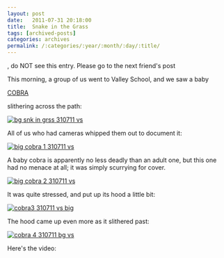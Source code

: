 ```yaml
---
layout: post
date:	2011-07-31 20:18:00
title:  Snake in the Grass
tags: [archived-posts]
categories: archives
permalink: /:categories/:year/:month/:day/:title/
---
```

<lj user="idahoswede">, do NOT see this entry. Please go to the next friend's post

This morning, a group of us went to Valley School, and we saw a baby 

<a href=""> COBRA </a>

 slithering across the path:


<a href="http://s1142.photobucket.com/albums/n602/Deepapctrsglr/?action=view&amp;current=IMG_4833-1.jpg" target="_blank"><img src="http://i1142.photobucket.com/albums/n602/Deepapctrsglr/IMG_4833-1.jpg" border="0" alt="bg snk in grss 310711 vs"></a>

<lj-cut text="more about the snake">


All of us who had cameras whipped them out to document it:

<a href="http://s1142.photobucket.com/albums/n602/Deepapctrsglr/?action=view&amp;current=IMG_4823-1.jpg" target="_blank"><img src="http://i1142.photobucket.com/albums/n602/Deepapctrsglr/IMG_4823-1.jpg" border="0" alt="big cobra 1 310711 vs"></a>

A baby cobra is apparently no less deadly than an adult one, but this one had no menace at all; it was simply scurrying for cover.

<a href="http://s1142.photobucket.com/albums/n602/Deepapctrsglr/?action=view&amp;current=IMG_4824-4.jpg" target="_blank"><img src="http://i1142.photobucket.com/albums/n602/Deepapctrsglr/IMG_4824-4.jpg" border="0" alt="big cobra 2 310711 vs"></a>

It was quite stressed, and put up its hood a little bit:


<a href="http://s1142.photobucket.com/albums/n602/Deepapctrsglr/?action=view&amp;current=IMG_4830-3.jpg" target="_blank"><img src="http://i1142.photobucket.com/albums/n602/Deepapctrsglr/IMG_4830-3.jpg" border="0" alt="cobra3 310711 vs big"></a>


The hood came up even more as it slithered past:




<a href="http://s1142.photobucket.com/albums/n602/Deepapctrsglr/?action=view&amp;current=IMG_4832-2.jpg" target="_blank"><img src="http://i1142.photobucket.com/albums/n602/Deepapctrsglr/IMG_4832-2.jpg" border="0" alt="cobra 4 310711 bg vs"></a>

</lj-cut>

Here's the video:


<lj-embed id="745"/>
